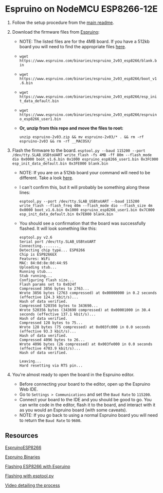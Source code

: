 # Espruino on NodeMCU ESP8266-12E

1. Follow the setup procedure from the [main readme](../README.md).

2. Download the firmware files from [Espruino](https://www.espruino.com/binaries/espruino_2v03_esp8266_4mb/):
	- NOTE: The listed files are for the 4MB board. If you have a 512kb board you will need to find the appropriate files [here](https://www.espruino.com/binaries/espruino_2v03_esp8266/).
	- `wget https://www.espruino.com/binaries/espruino_2v03_esp8266/blank.bin`
	- `wget https://www.espruino.com/binaries/espruino_2v03_esp8266/boot_v1.6.bin`
	- `wget https://www.espruino.com/binaries/espruino_2v03_esp8266/esp_init_data_default.bin`
	- `wget https://www.espruino.com/binaries/espruino_2v03_esp8266/espruino_esp8266_user1.bin`
	- **Or, unzip from this repo and move the files to root:** 

		```
		unzip espruino-2v03.zip && mv espruino-2v03/* . && rm -rf espruino-2v03 && rm -rf __MACOSX/
		```

3. Flash the firmware to the board.
		```
		esptool.py --baud 115200 --port /dev/tty.SLAB_USBtoUART write_flash -fs 4MB -ff 80m --flash_mode dio 0x0000 boot_v1.6.bin 0x1000 espruino_esp8266_user1.bin 0x3FC000 esp_init_data_default.bin 0x3FE000 blank.bin
		```
	
	- NOTE: If you are on a 512kb board your command will need to be different. Take a look [here](https://github.com/espruino/Espruino/blob/master/targets/esp8266/README_flash.txt).
	- I can't confirm this, but it will probably be something along these lines:

		```
		esptool.py --port /dev/tty.SLAB_USBtoUART --baud 115200 write_flash --flash_freq 40m --flash_mode dio --flash_size 4m 0x0000 boot_v1.6.bin 0x1000 espruino_esp8266_user1.bin 0x7C000 esp_init_data_default.bin 0x7E000 blank.bin
		```

	- You should see a confirmation that the board was successfully flashed. It will look something like this:
	
		```
		esptool.py v2.6
		Serial port /dev/tty.SLAB_USBtoUART
		Connecting........_
		Detecting chip type... ESP8266
		Chip is ESP8266EX
		Features: WiFi
		MAC: 84:0d:8e:8d:44:95
		Uploading stub...
		Running stub...
		Stub running...
		Configuring flash size...
		Flash params set to 0x024f
		Compressed 3856 bytes to 2763...
		Wrote 3856 bytes (2763 compressed) at 0x00000000 in 0.2 seconds (effective 124.3 kbit/s)...
		Hash of data verified.
		Compressed 520356 bytes to 343690...
		Wrote 520356 bytes (343690 compressed) at 0x00001000 in 30.4 seconds (effective 137.1 kbit/s)...
		Hash of data verified.
		Compressed 128 bytes to 75...
		Wrote 128 bytes (75 compressed) at 0x003fc000 in 0.0 seconds (effective 93.3 kbit/s)...
		Hash of data verified.
		Compressed 4096 bytes to 26...
		Wrote 4096 bytes (26 compressed) at 0x003fe000 in 0.0 seconds (effective 4703.9 kbit/s)...
		Hash of data verified.

		Leaving...
		Hard resetting via RTS pin...
		```
	
4. You're almost ready to open the board in the Espruino editor.
	- Before connecting your board to the editor, open up the Espruino Web IDE.
	- Go to `Settings > Communications` and set the `Baud Rate` to `115200`.
	- Connect your board to the IDE and you should be good to go. You can write code in the editor, flash it to the board, and interact with it as you would an Espruino board (with some caveats).
	- NOTE: If you go back to using a normal Espruino board you will need to return the `Baud Rate` to `9600`.


## Resources

[EspruinoESP8266](http://www.espruino.com/EspruinoESP8266)

[Espruino Binaries](http://www.espruino.com/Download)

[Flashing ESP8266 with Espruino](http://www.espruino.com/ESP8266_Flashing)

[Flashing with esptool.py](https://github.com/espruino/Espruino/blob/master/targets/esp8266/README_flash.txt)

[Video detailing the process](https://www.youtube.com/watch?v=j9xwgeE9u8E)
